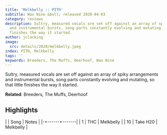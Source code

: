 ```yaml
---
title: 'Melkbelly :: PITH'
subtitle: Wax Nine &bull; released 2020-04-03
category: reviews
description: Sultry, measured vocals are set off against an array of spiky arrangements
  and instrumental bursts, song parts constantly evolving and mutating, so that little
  finishes the way it started.
author: jclacking
image:
  src: details/2020/melkbelly.jpeg
index: PITH, Melkbelly
tags: ''
keywords: Breeders, The Muffs, Deerhoof, Wax Nine
---
```

Sultry, measured vocals are set off against an array of spiky arrangements and instrumental bursts, song parts constantly evolving and mutating, so that little finishes the way it started.<!--more-->

**Related**: Breeders, The Muffs, Deerhoof

## Highlights

| | Song | Notes |
|-+------+-------|
| 1 | THC | Melkbelly |
| 10 | Take H20 | Melkbelly |

